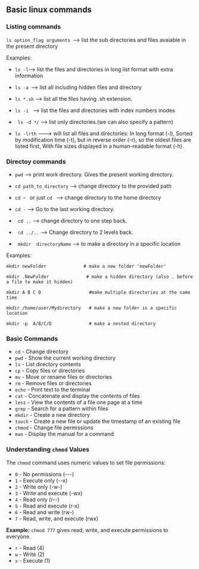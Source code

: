 ## Basic linux commands

### Listing commands
```ls option_flag arguments ```--> list the sub directories and files avaiable in the present directory

Examples:

- ``` ls -l ```--> list the files and directories in long list format with extra information
- ```ls -a ```--> list all including hidden files and directory
- ```ls *.sh``` --> list all the files having .sh extension.

- ```ls -i ``` --> list the files and directories with index numbers inodes
- ``` ls -d */``` --> list only directories.(we can also specify a pattern)
- ``` ls -lrth ``` ---> will list all files and directories: In long format (-l), Sorted by modification time (-t), but in reverse order (-r), so the oldest files are listed first, With file sizes displayed in a human-readable format (-h).


### Directoy commands
- ```pwd``` --> print work directory. Gives the present working directory.

- ```cd path_to_directory``` --> change directory to the provided path

- ```cd ~ ``` or just  ```cd ``` --> change directory to the home directory

- ``` cd - ``` --> Go to the last working directory.

- ``` cd ..``` --> change directory to one step back.

- ``` cd ../..``` --> Change directory to 2 levels back.

- ``` mkdir  directoryName``` --> to make a directory in a specific location

Examples:
```
mkdir newFolder              # make a new folder 'newFolder'

mkdir .NewFolder              # make a hidden directory (also . before a file to make it hidden)

mkdir A B C D                  #make multiple directories at the same time

mkdir /home/user/Mydirectory   # make a new folder in a specific location

mkdir -p  A/B/C/D              # make a nested directory
```

### Basic Commands

- `cd` - Change directory
- `pwd` - Show the current working directory
- `ls` - List directory contents
- `cp` - Copy files or directories
- `mv` - Move or rename files or directories
- `rm` - Remove files or directories
- `echo` - Print text to the terminal
- `cat` - Concatenate and display the contents of files
- `less` - View the contents of a file one page at a time
- `grep` - Search for a pattern within files
- `mkdir` - Create a new directory
- `touch` - Create a new file or update the timestamp of an existing file
- `chmod` - Change file permissions
- `man` - Display the manual for a command


### Understanding `chmod` Values

The `chmod` command uses numeric values to set file permissions:

- `0` - No permissions (---)
- `1` - Execute only (--x)
- `2` - Write only (-w-)
- `3` - Write and execute (-wx)
- `4` - Read only (r--)
- `5` - Read and execute (r-x)
- `6` - Read and write (rw-)
- `7` - Read, write, and execute (rwx)

**Example:** `chmod 777` gives read, write, and execute permissions to everyone.

- `r` - Read (4)
- `w` - Write (2)
- `x` - Execute (1)

